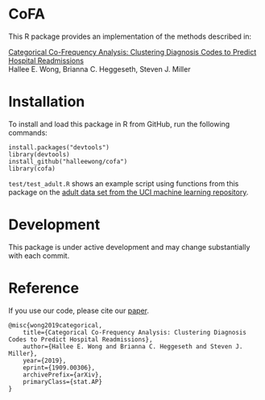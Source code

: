 # CoFA

This R package provides an implementation of the methods described in:

[Categorical Co-Frequency Analysis: Clustering Diagnosis Codes to Predict Hospital Readmissions](https://arxiv.org/abs/1909.00306)  
Hallee E. Wong, Brianna C. Heggeseth, Steven J. Miller

# Installation

To install and load this package in R from GitHub, run the following commands:
```
install.packages("devtools")
library(devtools) 
install_github("halleewong/cofa")
library(cofa)
```

`test/test_adult.R` shows an example script using functions from this package on the [adult data set from the UCI machine learning repository](https://archive.ics.uci.edu/ml/datasets/Adult). 
 
# Development

This package is under active development and may change substantially with each commit. 

# Reference

If you use our code, please cite our [paper](https://arxiv.org/abs/1909.00306).

```
@misc{wong2019categorical,
    title={Categorical Co-Frequency Analysis: Clustering Diagnosis Codes to Predict Hospital Readmissions},
    author={Hallee E. Wong and Brianna C. Heggeseth and Steven J. Miller},
    year={2019},
    eprint={1909.00306},
    archivePrefix={arXiv},
    primaryClass={stat.AP}
}
```
